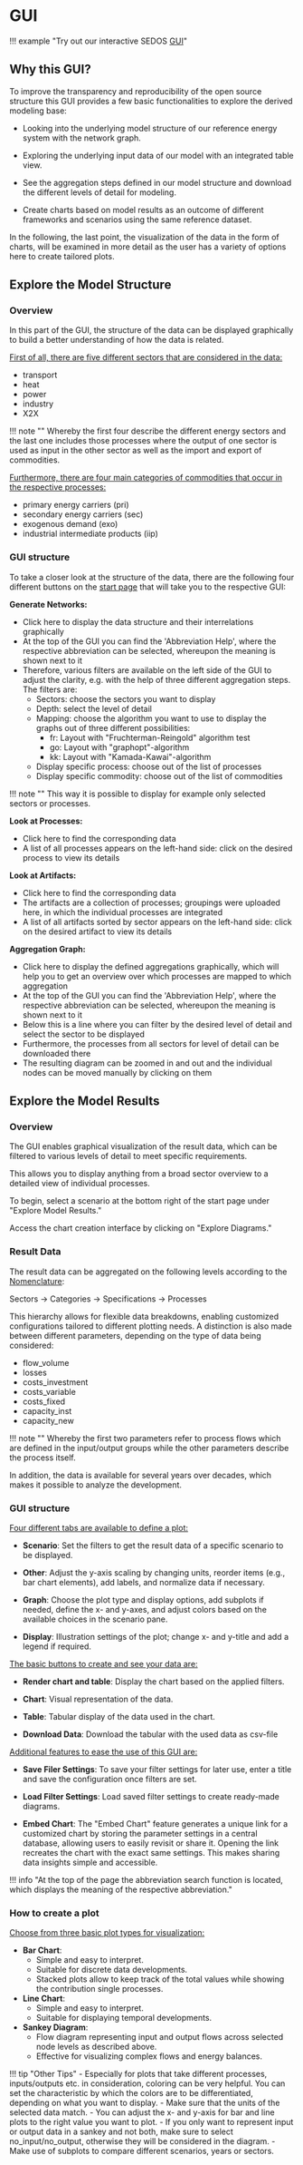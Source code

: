 # GUI
!!! example "Try out our interactive SEDOS [GUI](https://sedos.apps.rl-institut.de/)"

## Why this GUI?
To improve the transparency and reproducibility of the open source structure this GUI provides a few basic functionalities to explore the derived modeling base:

- Looking into the underlying model structure of our reference energy system with the network graph.

- Exploring the underlying input data of our model with an integrated table view.

- See the aggregation steps defined in our model structure and download the different levels of detail for modeling.

- Create charts based on model results as an outcome of different frameworks and scenarios using the same reference dataset.

In the following, the last point, the visualization of the data in the form of charts, will be examined in more detail as the user has a variety of options here to create tailored plots.

## Explore the Model Structure

### Overview

In this part of the GUI, the structure of the data can be displayed graphically to build a better understanding of how the data is related.

<ins>First of all, there are five different sectors that are considered in the data:</ins>

- transport
- heat
- power
- industry
- X2X

!!! note ""
    Whereby the first four describe the different energy sectors and the last one includes those processes where the output of one sector is used as input in the other sector as well as the import and export of commodities.

<ins>Furthermore, there are four main categories of commodities that occur in the respective processes: </ins>

- primary energy carriers (pri)
- secondary energy carriers (sec)
- exogenous demand (exo)
- industrial intermediate products (iip)




### GUI structure

To take a closer look at the structure of the data, there are the following four different buttons on the [start page](https://sedos.apps.rl-institut.de/) that will take you to the respective GUI:

**Generate Networks:** 

- Click here to display the data structure and their interrelations graphically
- At the top of the GUI you can find the 'Abbreviation Help', where the respective abbreviation can be selected, whereupon the meaning is shown next to it
- Therefore, various filters are available on the left side of the GUI to adjust the clarity, e.g. with the help of three different aggregation steps. The filters are:
    - Sectors: choose the sectors you want to display 
    - Depth: select the level of detail
    - Mapping: choose the algorithm you want to use to display the graphs out of three different possibilities: 
        - fr: Layout with "Fruchterman-Reingold" algorithm test
        - go: Layout with "graphopt"-algorithm 
        - kk: Layout with  "Kamada-Kawai"-algorithm
    - Display specific process: choose out of the list of processes
    - Display specific commodity: choose out of the list of commodities

!!! note ""
      This way it is possible to display for example only selected sectors or processes.

**Look at Processes:**

- Click here to find the corresponding data
- A list of all processes appears on the left-hand side: click on the desired process to view its details

**Look at Artifacts:** 

- Click here to find the corresponding data
- The artifacts are a collection of processes; groupings were uploaded here, in which the individual processes are integrated
- A list of all artifacts sorted by sector appears on the left-hand side: click on the desired artifact to view its details

**Aggregation Graph:** 

- Click here to display the defined aggregations graphically, which will help you to get an overview over which processes are mapped to which aggregation
- At the top of the GUI you can find the 'Abbreviation Help', where the respective abbreviation can be selected, whereupon the meaning is shown next to it
- Below this is a line where you can filter by the desired level of detail and select the sector to be displayed
- Furthermore, the processes from all sectors for level of detail can be downloaded there
- The resulting diagram can be zoomed in and out and the individual nodes can be moved manually by clicking on them

## Explore the Model Results

### Overview

The GUI enables graphical visualization of the result data, which can be filtered to various levels of detail to meet specific requirements.

This allows you to display anything from a broad sector overview to a detailed view of individual processes.

To begin, select a scenario at the bottom right of the start page under "Explore Model Results." 

Access the chart creation interface by clicking on "Explore Diagrams."

### Result Data

The result data can be aggregated on the following levels according to the [Nomenclature](../data/nomenclature.md):

Sectors &rarr; Categories &rarr; Specifications &rarr; Processes

This hierarchy allows for flexible data breakdowns, enabling customized configurations tailored to different plotting needs.
A distinction is also made between different parameters, depending on the type of data being considered:

- flow_volume
- losses
- costs_investment
- costs_variable
- costs_fixed
- capacity_inst
- capacity_new

!!! note ""
    Whereby the first two parameters refer to process flows which are defined in the input/output groups while the other parameters describe the process itself.

In addition, the data is available for several years over decades, which makes it possible to analyze the development.

### GUI structure

<ins>Four different tabs are available to define a plot:</ins>

- **Scenario**: Set the filters to get the result data of a specific scenario to be displayed.

- **Other**: Adjust the y-axis scaling by changing units, reorder items (e.g., bar chart elements), add labels, and normalize data if necessary.

- **Graph**: Choose the plot type and display options, add subplots if needed, define the x- and y-axes, and adjust colors based on the available choices in the scenario pane.

- **Display**: Illustration settings of the plot; change x- and y-title and add a legend if required.

<ins>The basic buttons to create and see your data are:</ins>

- **Render chart and table**: Display the chart based on the applied filters.

- **Chart**: Visual representation of the data.

- **Table**: Tabular display of the data used in the chart.

- **Download Data**: Download the tabular with the used data as csv-file

<ins>Additional features to ease the use of this GUI are:</ins>

- **Save Filer Settings**: To save your filter settings for later use, enter a title and save the configuration once filters are set.

- **Load Filter Settings**: Load saved filter settings to create ready-made diagrams.

- **Embed Chart**: The "Embed Chart" feature generates a unique link for a customized chart by storing the parameter settings in a central database, allowing users to easily revisit or share it. 
Opening the link recreates the chart with the exact same settings. This makes sharing data insights simple and accessible. 


!!! info "At the top of the page the abbreviation search function is located, which displays the meaning of the respective abbreviation."




### How to create a plot

<ins>Choose from three basic plot types for visualization:</ins>

- **Bar Chart**: 
    - Simple and easy to interpret.
    - Suitable for discrete data developments.
    - Stacked plots allow to keep track of the total values while showing the contribution single processes.
- **Line Chart**:
    - Simple and easy to interpret.
    - Suitable for displaying temporal developments.
- **Sankey Diagram**:
    - Flow diagram representing input and output flows across selected node levels as described above.
    - Effective for visualizing complex flows and energy balances.


!!! tip "Other Tips"
      - Especially for plots that take different processes, inputs/outputs etc. in consideration, coloring can be very helpful. 
        You can set the characteristic by which the colors are to be differentiated, depending on what you want to display.
      - Make sure that the units of the selected data match.
      - You can adjust the x- and y-axis for bar and line plots to the right value you want to plot.
      - If you only want to represent input or output data in a sankey and not both, make sure to select no_input/no_output, otherwise they will be considered in the diagram.
      - Make use of subplots to compare different scenarios, years or sectors.






